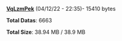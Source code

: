[**VqLzmPek**](/data/VqLzmPek.txt) (04/12/22 - 22:35)- 15410 bytes

**Total Datas**: 6663

**Total Size**: 38.94 MB / 38.9 MB